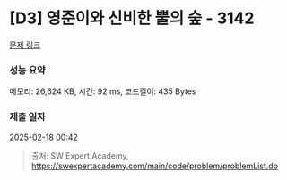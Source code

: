 # [D3] 영준이와 신비한 뿔의 숲 - 3142 

[문제 링크](https://swexpertacademy.com/main/code/problem/problemDetail.do?contestProbId=AV_6xWk6sbADFAWS) 

### 성능 요약

메모리: 26,624 KB, 시간: 92 ms, 코드길이: 435 Bytes

### 제출 일자

2025-02-18 00:42



> 출처: SW Expert Academy, https://swexpertacademy.com/main/code/problem/problemList.do